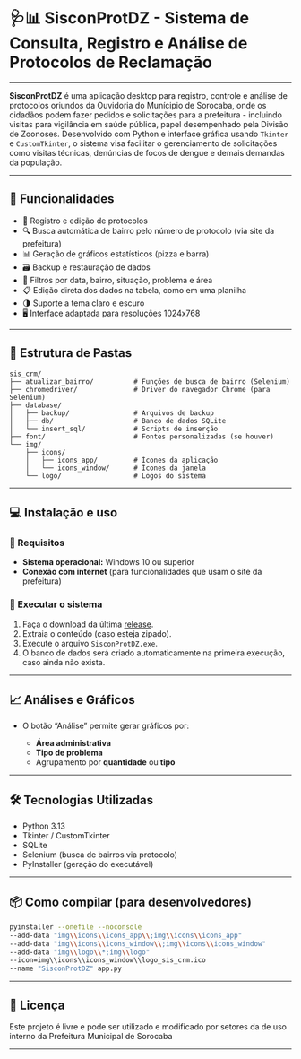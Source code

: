 # 🩺📊 SisconProtDZ - Sistema de Consulta, Registro e Análise de Protocolos de Reclamação
---

**SisconProtDZ** é uma aplicação desktop para registro, controle e análise de protocolos oriundos da Ouvidoria do Munícipio de Sorocaba, onde os cidadãos podem fazer pedidos e solicitações para a prefeitura - incluindo visitas para vigilância em saúde pública, papel desempenhado pela Divisão de Zoonoses. Desenvolvido com Python e interface gráfica usando `Tkinter` e `CustomTkinter`, o sistema visa facilitar o gerenciamento de solicitações como visitas técnicas, denúncias de focos de dengue e demais demandas da população.

---

## 🧰 Funcionalidades

* 📝 Registro e edição de protocolos
* 🔍 Busca automática de bairro pelo número de protocolo (via site da prefeitura)
* 📊 Geração de gráficos estatísticos (pizza e barra)
* 🗃️ Backup e restauração de dados
* 🔎 Filtros por data, bairro, situação, problema e área
* 📋 Edição direta dos dados na tabela, como em uma planilha
* 🌗 Suporte a tema claro e escuro
* 🖥️ Interface adaptada para resoluções 1024x768

---

## 📂 Estrutura de Pastas

```
sis_crm/
├── atualizar_bairro/          # Funções de busca de bairro (Selenium)
├── chromedriver/              # Driver do navegador Chrome (para Selenium)
├── database/
│   ├── backup/                # Arquivos de backup
│   ├── db/                    # Banco de dados SQLite
│   └── insert_sql/            # Scripts de inserção
├── font/                      # Fontes personalizadas (se houver)
└── img/
    ├── icons/
    │   ├── icons_app/         # Ícones da aplicação
    │   └── icons_window/      # Ícones da janela
    └── logo/                  # Logos do sistema
```

---

## 💻 Instalação e uso

### 🔧 Requisitos

* **Sistema operacional:** Windows 10 ou superior
* **Conexão com internet** (para funcionalidades que usam o site da prefeitura)

### 🚀 Executar o sistema

1. Faça o download da última [release](https://github.com/gabrielhenriqueconstantino/sis_registro_crm_dz_sorocaba/releases/tag/v1.0.0).
2. Extraia o conteúdo (caso esteja zipado).
3. Execute o arquivo `SisconProtDZ.exe`.
4. O banco de dados será criado automaticamente na primeira execução, caso ainda não exista.

---

## 📈 Análises e Gráficos

* O botão “Análise” permite gerar gráficos por:

  * **Área administrativa**
  * **Tipo de problema**
  * Agrupamento por **quantidade** ou **tipo**

---

## 🛠️ Tecnologias Utilizadas

* Python 3.13
* Tkinter / CustomTkinter
* SQLite
* Selenium (busca de bairros via protocolo)
* PyInstaller (geração do executável)

---

## 📦 Como compilar (para desenvolvedores)

```bash
pyinstaller --onefile --noconsole
--add-data "img\\icons\\icons_app\\;img\\icons\\icons_app"
--add-data "img\\icons\\icons_window\\;img\\icons\\icons_window"
--add-data "img\\logo\\*;img\\logo"
--icon=img\\icons\\icons_window\\logo_sis_crm.ico
--name "SisconProtDZ" app.py
```

---

## 📄 Licença

Este projeto é livre e pode ser utilizado e modificado por setores da de uso interno da Prefeitura Municipal de Sorocaba

---
